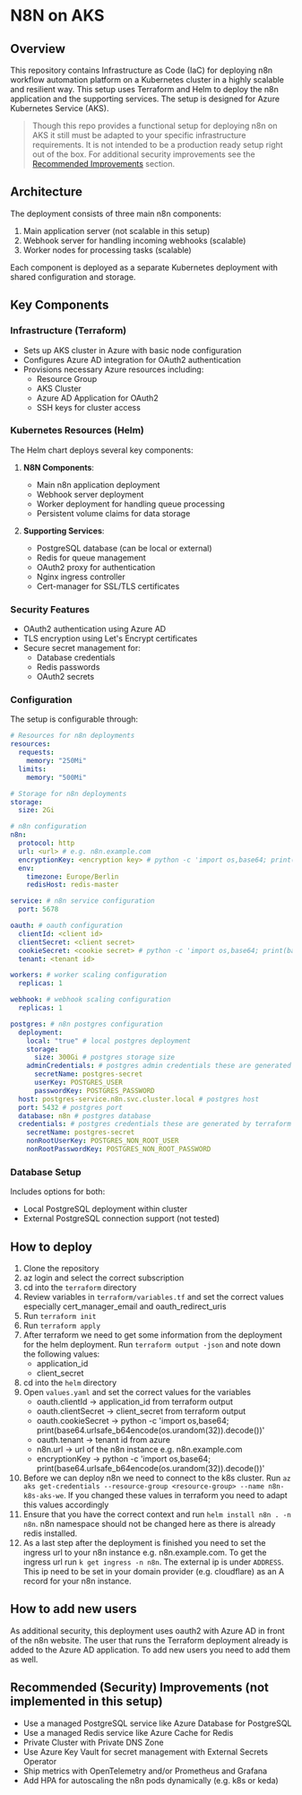 # N8N on AKS

## Overview
This repository contains Infrastructure as Code (IaC) for deploying n8n workflow automation platform on a Kubernetes cluster in a highly scalable and resilient way. This setup uses Terraform and Helm to deploy the n8n application and the supporting services. The setup is designed for Azure Kubernetes Service (AKS).

> Though this repo provides a functional setup for deploying n8n on AKS it still must be adapted to your specific infrastructure requirements. It is not intended to be a production ready setup right out of the box. For additional security improvements see the [Recommended Improvements](#recommended-security-improvements) section.

## Architecture
The deployment consists of three main n8n components:
1. Main application server (not scalable in this setup)
2. Webhook server for handling incoming webhooks (scalable)
3. Worker nodes for processing tasks (scalable)

Each component is deployed as a separate Kubernetes deployment with shared configuration and storage.

## Key Components

### Infrastructure (Terraform)
- Sets up AKS cluster in Azure with basic node configuration
- Configures Azure AD integration for OAuth2 authentication
- Provisions necessary Azure resources including:
  - Resource Group
  - AKS Cluster
  - Azure AD Application for OAuth2
  - SSH keys for cluster access

### Kubernetes Resources (Helm)
The Helm chart deploys several key components:

1. **N8N Components**:
   - Main n8n application deployment
   - Webhook server deployment
   - Worker deployment for handling queue processing
   - Persistent volume claims for data storage

2. **Supporting Services**:
   - PostgreSQL database (can be local or external)
   - Redis for queue management
   - OAuth2 proxy for authentication
   - Nginx ingress controller
   - Cert-manager for SSL/TLS certificates

### Security Features
- OAuth2 authentication using Azure AD
- TLS encryption using Let's Encrypt certificates
- Secure secret management for:
  - Database credentials
  - Redis passwords
  - OAuth2 secrets

### Configuration
The setup is configurable through:

```yaml
# Resources for n8n deployments
resources:
  requests:
    memory: "250Mi"
  limits:
    memory: "500Mi"

# Storage for n8n deployments
storage:
  size: 2Gi

# n8n configuration
n8n:
  protocol: http
  url: <url> # e.g. n8n.example.com
  encryptionKey: <encryption key> # python -c 'import os,base64; print(base64.urlsafe_b64encode(os.urandom(32)).decode())'
  env:
    timezone: Europe/Berlin
    redisHost: redis-master

service: # n8n service configuration
  port: 5678

oauth: # oauth configuration
  clientId: <client id>
  clientSecret: <client secret>
  cookieSecret: <cookie secret> # python -c 'import os,base64; print(base64.urlsafe_b64encode(os.urandom(32)).decode())'
  tenant: <tenant id>

workers: # worker scaling configuration
  replicas: 1

webhook: # webhook scaling configuration
  replicas: 1

postgres: # n8n postgres configuration
  deployment:
    local: "true" # local postgres deployment
    storage:
      size: 300Gi # postgres storage size
    adminCredentials: # postgres admin credentials these are generated by terraform
      secretName: postgres-secret
      userKey: POSTGRES_USER
      passwordKey: POSTGRES_PASSWORD
  host: postgres-service.n8n.svc.cluster.local # postgres host
  port: 5432 # postgres port
  database: n8n # postgres database
  credentials: # postgres credentials these are generated by terraform
    secretName: postgres-secret
    nonRootUserKey: POSTGRES_NON_ROOT_USER
    nonRootPasswordKey: POSTGRES_NON_ROOT_PASSWORD
```

### Database Setup
Includes options for both:
- Local PostgreSQL deployment within cluster
- External PostgreSQL connection support (not tested)

## How to deploy
1. Clone the repository
3. az login and select the correct subscription
2. cd into the `terraform` directory
4. Review variables in `terraform/variables.tf` and set the correct values especially cert_manager_email and oauth_redirect_uris
5. Run `terraform init`
6. Run `terraform apply`
7. After terraform we need to get some information from the deployment for the helm deployment. Run `terraform output -json` and note down the following values:
    - application_id
    - client_secret
8. cd into the `helm` directory
9. Open `values.yaml` and set the correct values for the variables
    - oauth.clientId -> application_id from terraform output
    - oauth.clientSecret -> client_secret from terraform output
    - oauth.cookieSecret -> python -c 'import os,base64; print(base64.urlsafe_b64encode(os.urandom(32)).decode())'
    - oauth.tenant -> tenant id from azure
    - n8n.url -> url of the n8n instance e.g. n8n.example.com
    - encryptionKey -> python -c 'import os,base64; print(base64.urlsafe_b64encode(os.urandom(32)).decode())'
10. Before we can deploy n8n we need to connect to the k8s cluster. Run `az aks get-credentials --resource-group <resource-group> --name n8n-k8s-aks-we`. If you changed these values in terraform you need to adapt this values accordingly
11. Ensure that you have the correct context and run `helm install n8n . -n n8n`. n8n namespace should not be changed here as there is already redis installed.
12. As a last step after the deployment is finished you need to set the ingress url to your n8n instance e.g. n8n.example.com. To get the ingress url run `k get ingress -n n8n`. The external ip is under `ADDRESS`. This ip need to be set in your domain provider (e.g. cloudflare) as an A record for your n8n instance.

## How to add new users
As additional security, this deployment uses oauth2 with Azure AD in front of the n8n website. The user that runs the Terraform deployment already is added to the Azure AD application. To add new users you need to add them as well. 

## Recommended (Security) Improvements (not implemented in this setup)
- Use a managed PostgreSQL service like Azure Database for PostgreSQL
- Use a managed Redis service like Azure Cache for Redis
- Private Cluster with Private DNS Zone
- Use Azure Key Vault for secret management with External Secrets Operator
- Ship metrics with OpenTelemetry and/or Prometheus and Grafana
- Add HPA for autoscaling the n8n pods dynamically (e.g. k8s or keda)
